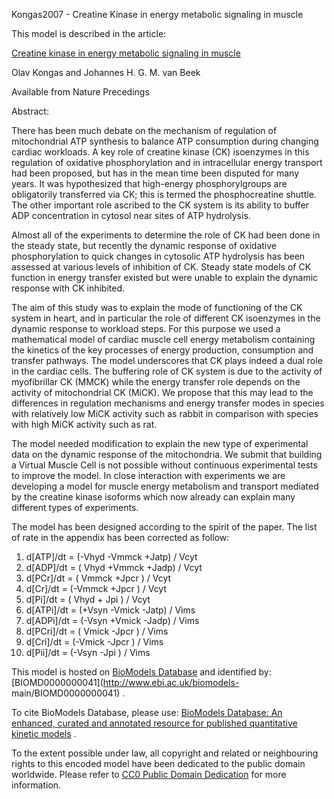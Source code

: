 

Kongas2007 - Creatine Kinase in energy metabolic signaling in muscle

This model is described in the article:

[Creatine kinase in energy metabolic signaling in
muscle](http://identifiers.org/doi/10.1038/npre.2007.1317.1)

Olav Kongas and Johannes H. G. M. van Beek

Available from Nature Precedings

Abstract:

There has been much debate on the mechanism of regulation of mitochondrial ATP
synthesis to balance ATP consumption during changing cardiac workloads. A key
role of creatine kinase (CK) isoenzymes in this regulation of oxidative
phosphorylation and in intracellular energy transport had been proposed, but
has in the mean time been disputed for many years. It was hypothesized that
high-energy phosphorylgroups are obligatorily transferred via CK; this is
termed the phosphocreatine shuttle. The other important role ascribed to the
CK system is its ability to buffer ADP concentration in cytosol near sites of
ATP hydrolysis.

Almost all of the experiments to determine the role of CK had been done in the
steady state, but recently the dynamic response of oxidative phosphorylation
to quick changes in cytosolic ATP hydrolysis has been assessed at various
levels of inhibition of CK. Steady state models of CK function in energy
transfer existed but were unable to explain the dynamic response with CK
inhibited.

The aim of this study was to explain the mode of functioning of the CK system
in heart, and in particular the role of different CK isoenzymes in the dynamic
response to workload steps. For this purpose we used a mathematical model of
cardiac muscle cell energy metabolism containing the kinetics of the key
processes of energy production, consumption and transfer pathways. The model
underscores that CK plays indeed a dual role in the cardiac cells. The
buffering role of CK system is due to the activity of myofibrillar CK (MMCK)
while the energy transfer role depends on the activity of mitochondrial CK
(MiCK). We propose that this may lead to the differences in regulation
mechanisms and energy transfer modes in species with relatively low MiCK
activity such as rabbit in comparison with species with high MiCK activity
such as rat.

The model needed modification to explain the new type of experimental data on
the dynamic response of the mitochondria. We submit that building a Virtual
Muscle Cell is not possible without continuous experimental tests to improve
the model. In close interaction with experiments we are developing a model for
muscle energy metabolism and transport mediated by the creatine kinase
isoforms which now already can explain many different types of experiments.

The model has been designed according to the spirit of the paper. The list of
rate in the appendix has been corrected as follow:

  1. d[ATP]/dt = (-Vhyd -Vmmck +Jatp) / Vcyt
  2. d[ADP]/dt = ( Vhyd +Vmmck +Jadp) / Vcyt
  3. d[PCr]/dt = ( Vmmck +Jpcr ) / Vcyt
  4. d[Cr]/dt = (-Vmmck +Jpcr ) / Vcyt
  5. d[Pi]/dt = ( Vhyd + Jpi ) / Vcyt
  6. d[ATPi]/dt = (+Vsyn -Vmick -Jatp) / Vims
  7. d[ADPi]/dt = (-Vsyn +Vmick -Jadp) / Vims
  8. d[PCri]/dt = ( Vmick -Jpcr ) / Vims
  9. d[Cri]/dt = (-Vmick -Jpcr ) / Vims
  10. d[Pii]/dt = (-Vsyn -Jpi ) / Vims
  

This model is hosted on [BioModels Database](http://www.ebi.ac.uk/biomodels/)
and identified by: [BIOMD0000000041](http://www.ebi.ac.uk/biomodels-
main/BIOMD0000000041) .

To cite BioModels Database, please use: [BioModels Database: An enhanced,
curated and annotated resource for published quantitative kinetic
models](http://identifiers.org/pubmed/20587024) .

To the extent possible under law, all copyright and related or neighbouring
rights to this encoded model have been dedicated to the public domain
worldwide. Please refer to [CC0 Public Domain
Dedication](http://creativecommons.org/publicdomain/zero/1.0/) for more
information.

